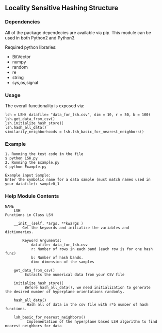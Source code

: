 ##  Locality Sensitive Hashing Structure

### Dependencies

All of the package dependecies are available via pip. This module can be used in both Python2 and Python3.

Required python libraries:
* BitVector
* numpy
* random
* re
* string
* sys,os,signal



### Usage 
The overall functionality is exposed via:
~~~~
lsh = LSH( datafile= "data_for_lsh.csv", dim = 10, r = 50, b = 100)
lsh.get_data_from_csv()
lsh.initialize_hash_store()
lsh.hash_all_data()
similarity_neighborhoods = lsh.lsh_basic_for_nearest_neighbors()
~~~~


### Example 

~~~~
1. Running the test code in the file
$ python LSH.py
2. Running the Example.py
$ python Example.py

Example input Sample:
Enter the symbolic name for a data sample (must match names used in your datafile): sample0_1
~~~~


### Help Module Contents

~~~~
NAME
    LSH
Functions in Class LSH

    __init__(self, *args, **kwargs )
        Get the keywords and initialize the variables and dictionaries.
        
        Keyword Arguments:
            datafile: data_for_lsh.csv
            r: Number of rows in each band (each row is for one hash func)
            b: Number of hash bands.
            dim: dimension of the samples
    
    get_data_from_csv()
         Extracts the numerical data from your CSV file
  
    initialize_hash_store()
         Before hash_all_data(), we need initialization to generate the desired number of hyperplane orientations randomly.    
    
    hash_all_data()
          Hash all of data in the csv file with r*b number of hash functions.
    
    lsh_basic_for_nearest_neighbors()
          Implementation of the hyperplane based LSH algorithm to find nearest neighbors for data

~~~~

